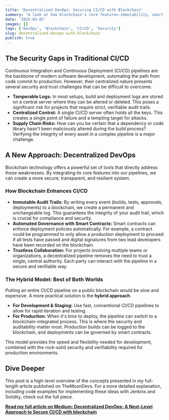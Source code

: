 ```yaml
---
title: 'Decentralized DevOps: Securing CI/CD with Blockchain'
summary: "A look at how blockchain's core features—immutability, smart contracts, and decentralization—can solve common security and trust issues in traditional CI/CD pipelines."
date: '2025-03-05'
images: []
tags: ['DevOps', 'Blockchain', 'CI/CD', 'Security']
slug: decentralized-devops-with-blockchain
publish: true
---
```


## The Security Gaps in Traditional CI/CD

Continuous Integration and Continuous Deployment (CI/CD) pipelines are the backbone of modern software development, automating the path from code commit to production. However, their centralized nature presents several security and trust challenges that can be difficult to overcome.

- **Tamperable Logs:** In most setups, build and deployment logs are stored on a central server where they can be altered or deleted. This poses a significant risk for projects that require strict, verifiable audit trails.
- **Centralized Control:** A single CI/CD server often holds all the keys. This creates a single point of failure and a tempting target for attacks.
- **Supply Chain Risks:** How can you be certain that a dependency or code library hasn't been maliciously altered during the build process? Verifying the integrity of every asset in a complex pipeline is a major challenge.

## A New Approach: Decentralized DevOps

Blockchain technology offers a powerful set of tools that directly address these weaknesses. By integrating its core features into our pipelines, we can create a more secure, transparent, and resilient system.

### How Blockchain Enhances CI/CD

- **Immutable Audit Trails:** By writing every event (builds, tests, approvals, deployments) to a blockchain, we create a permanent and unchangeable log. This guarantees the integrity of your audit trail, which is crucial for compliance and security.
- **Automated Governance with Smart Contracts:** Smart contracts can enforce deployment policies automatically. For example, a contract could be programmed to only allow a production deployment to proceed if all tests have passed and digital signatures from two lead developers have been recorded on the blockchain.
- **Trustless Collaboration:** For projects involving multiple teams or organizations, a decentralized pipeline removes the need to trust a single, central authority. Each party can interact with the pipeline in a secure and verifiable way.

### The Hybrid Model: Best of Both Worlds

Putting an entire CI/CD pipeline on a public blockchain would be slow and expensive. A more practical solution is the **hybrid approach**.

- **For Development & Staging:** Use fast, conventional CI/CD pipelines to allow for rapid iteration and testing.
- **For Production:** When it's time to deploy, the pipeline can switch to a blockchain-integrated process. This is where the security and auditability matter most. Production builds can be logged to the blockchain, and deployments can be governed by smart contracts.

This model provides the speed and flexibility needed for development, combined with the rock-solid security and verifiability required for production environments.

## Dive Deeper

This post is a high-level overview of the concepts presented in my full-length article published on TheMoonDevs. For a more detailed explanation, including code examples for implementing these ideas with Jenkins and Solidity, check out the full piece.

**[Read my full article on Medium: Decentralized DevOps: A Next-Level Approach to Secure CI/CD with blockchain](https://medium.com/themoondevs/decentralized-devops-a-next-level-approach-to-secure-ci-cd-with-blockchain-eca349a3a947)**
